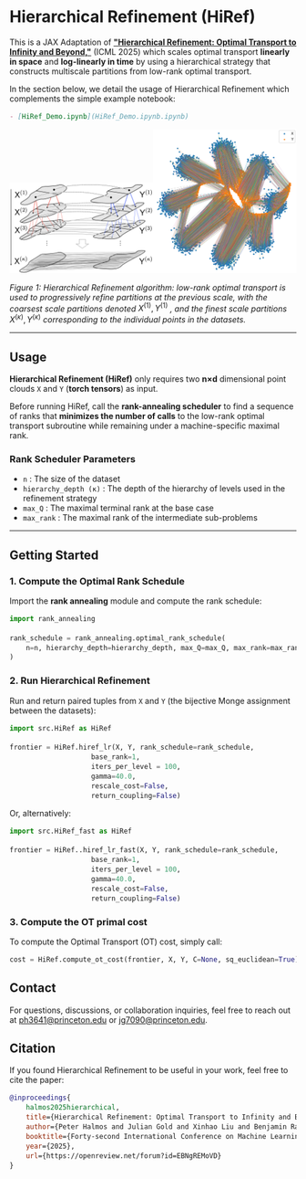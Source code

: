 # Hierarchical Refinement (HiRef)

This is a JAX Adaptation of **["Hierarchical Refinement: Optimal Transport to Infinity and Beyond,"](https://openreview.net/forum?id=EBNgREMoVD)** (ICML 2025) which scales optimal transport **linearly in space** and **log-linearly in time** by using a hierarchical strategy that constructs multiscale partitions from low-rank optimal transport.

In the section below, we detail the usage of Hierarchical Refinement which complements the simple example notebook:
```markdown
- [HiRef_Demo.ipynb](HiRef_Demo.ipynb.ipynb)
```

<img src="images/fig1-2.png" alt="Hierarchical Refinement Schematic" width="50%"><img src="images/2Moons_8Gaussians.png" alt="2 Moons 8 Gaussians (Example)" width="50%">

*Figure 1: Hierarchical Refinement algorithm: low-rank optimal transport is used to progressively refine partitions at the previous scale, with the coarsest scale partitions denoted* $X^{(1)}, Y^{(1)}$ *, and the finest scale partitions* $X^{(\kappa)}, Y^{(\kappa)}$ *corresponding to the individual points in the datasets.*

---

## **Usage**

**Hierarchical Refinement (HiRef)** only requires two **n×d** dimensional point clouds `X` and `Y` (**torch tensors**) as input.

Before running HiRef, call the **rank-annealing scheduler** to find a sequence of ranks that **minimizes the number of calls** to the low-rank optimal transport subroutine while remaining under a machine-specific maximal rank.

### **Rank Scheduler Parameters**
- `n` : The size of the dataset
- `hierarchy_depth (κ)` : The depth of the hierarchy of levels used in the refinement strategy
- `max_Q` : The maximal terminal rank at the base case
- `max_rank` : The maximal rank of the intermediate sub-problems

---

## **Getting Started**

### **1. Compute the Optimal Rank Schedule**
Import the **rank annealing** module and compute the rank schedule:

```python
import rank_annealing

rank_schedule = rank_annealing.optimal_rank_schedule(
    n=n, hierarchy_depth=hierarchy_depth, max_Q=max_Q, max_rank=max_rank
)
```

### **2. Run Hierarchical Refinement**
Run and return paired tuples from `X` and `Y` (the bijective Monge assignment between the datasets):

```python
import src.HiRef as HiRef

frontier = HiRef.hiref_lr(X, Y, rank_schedule=rank_schedule,
                    base_rank=1,
                    iters_per_level = 100,
                    gamma=40.0,
                    rescale_cost=False,
                    return_coupling=False)
```
Or, alternatively:
```python
import src.HiRef_fast as HiRef

frontier = HiRef..hiref_lr_fast(X, Y, rank_schedule=rank_schedule,
                    base_rank=1,
                    iters_per_level = 100,
                    gamma=40.0,
                    rescale_cost=False,
                    return_coupling=False)
```

### **3. Compute the OT primal cost**
To compute the Optimal Transport (OT) cost, simply call:
```python
cost = HiRef.compute_ot_cost(frontier, X, Y, C=None, sq_euclidean=True)
```

## Contact

For questions, discussions, or collaboration inquiries, feel free to reach out at [ph3641@princeton.edu](mailto:ph3641@princeton.edu) or [jg7090@princeton.edu](mailto:jg7090@princeton.edu).

## Citation

If you found Hierarchical Refinement to be useful in your work, feel free to cite the paper:

```bibtex
@inproceedings{
    halmos2025hierarchical,
    title={Hierarchical Refinement: Optimal Transport to Infinity and Beyond},
    author={Peter Halmos and Julian Gold and Xinhao Liu and Benjamin Raphael},
    booktitle={Forty-second International Conference on Machine Learning},
    year={2025},
    url={https://openreview.net/forum?id=EBNgREMoVD}
}
```



